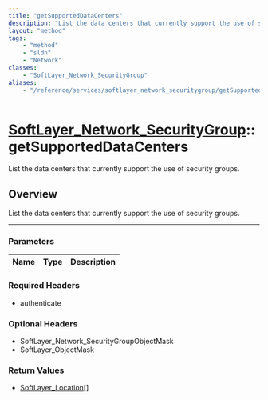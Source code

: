 ```yaml
---
title: "getSupportedDataCenters"
description: "List the data centers that currently support the use of security groups."
layout: "method"
tags:
    - "method"
    - "sldn"
    - "Network"
classes:
    - "SoftLayer_Network_SecurityGroup"
aliases:
    - "/reference/services/softlayer_network_securitygroup/getSupportedDataCenters"
---
```

# [SoftLayer_Network_SecurityGroup](/reference/services/SoftLayer_Network_SecurityGroup)::getSupportedDataCenters

List the data centers that currently support the use of security groups. 


## Overview 
List the data centers that currently support the use of security groups. 

-----

### Parameters 
|Name | Type | Description |
| --- | --- | --- |


### Required Headers
* authenticate


### Optional Headers
* SoftLayer_Network_SecurityGroupObjectMask
* SoftLayer_ObjectMask

### Return Values
* <a href='/reference/datatypes/SoftLayer_Location'>SoftLayer_Location[] </a>




